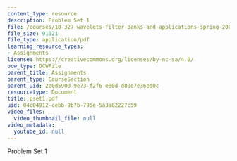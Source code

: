 ```yaml
---
content_type: resource
description: Problem Set 1
file: /courses/18-327-wavelets-filter-banks-and-applications-spring-2003/04c04912cebb9b7b795e5a3a82227c59_pset1.pdf
file_size: 91021
file_type: application/pdf
learning_resource_types:
- Assignments
license: https://creativecommons.org/licenses/by-nc-sa/4.0/
ocw_type: OCWFile
parent_title: Assignments
parent_type: CourseSection
parent_uid: 2e0d5900-9e73-f2f6-e80d-d80e7e36ed0c
resourcetype: Document
title: pset1.pdf
uid: 04c04912-cebb-9b7b-795e-5a3a82227c59
video_files:
  video_thumbnail_file: null
video_metadata:
  youtube_id: null
---
```

Problem Set 1